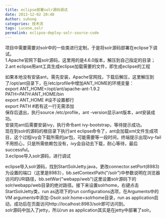 ```yaml
---
title: eclipse部署solr源码调试
date: 2013-12-02 20:48
Author: suhong
categories: 技术流
tags: Lucene,solr
permalink: eclipse-deploy-solr-source-code
---
```


项目中需要需要对solr中的一些类进行定制，于是将solr源码部署在eclipse下调试。  
1.Apache官网下载solr源码，这里用的是4.6.0版本，解压到自己指定的目录；  
2.ant eclipse用ant工具生成eclipse加载需要的文件，即生成eclipse的工程  

如果本地没有安装ant，需先安装，Apache官网找，下载后解压，这里解压到了/opt/ant目录下，在/etc/profile中增加ANT\_HOME的环境变量：  
export ANT\_HOME=/opt/ant/apache-ant-1.9.2  
PATH=$PATH:$ANT\_HOME/bin  
export ANT\_HOME \#设不设置都行  
export PATH \#若有这一行无需添加  
保存后退出，执行source /etc/profile，ant
-version显示ant版本，ant安装成功。  
安装完ant后需要安装ivy，执行命令ant ivy-bootstrap，等待提示成功。  
现在到solr的源码的根目录下执行ant
eclipse命令了，ant会加载xml文件生成项目，这个过程ivy会下载所需的jar包，可能需要等一段时间，终端提示出现ivy-fail不用担心，只是所需依赖包没有，ivy会自动去下载，耐心等待，最后successful。  
3.eclipse导入solr源码，进行调试  

eclipse导入solr源码，找到StartSolrJetty.java，更改connector.setPort(8983)为设置的端口（这里是8983），bb.setContextPath("/solr")中参数说明在浏览器访问的URI路径，bb.setWar("webapp/web")这里设置solr源码下的solr/webapp/web目录的绝对路径。接下来设置solrhome，右键点击StartSolrJetty类，run
as选项下的run configurations选项，在Arguments中的VM
arguments中添加-Dsolr.solr.home=solrhome目录，run as
application启动，成功后在页面访问http://localhost:8983/solr即可访问到。  
solr源码中加入了jetty，所以run as application其实是在jetty中部署了solr。
